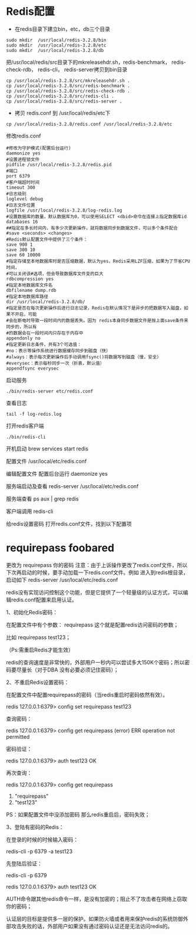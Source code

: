 # Redis配置

* 在redis目录下建立bin，etc，db三个目录
```
sudo mkdir  /usr/local/redis-3.2.8/bin
sudo mkdir  /usr/local/redis-3.2.8/etc
sudo mkdir  /usr/local/redis-3.2.8/db
```
把/usr/local/redis/src目录下的mkreleasehdr.sh，redis-benchmark， redis-check-rdb， redis-cli， redis-server拷贝到bin目录
```
cp /usr/local/redis-3.2.8/src/mkreleasehdr.sh .
cp /usr/local/redis-3.2.8/src/redis-benchmark .
cp /usr/local/redis-3.2.8/src/redis-check-rdb .
cp /usr/local/redis-3.2.8/src/redis-cli .
cp /usr/local/redis-3.2.8/src/redis-server .
```
* 拷贝 redis.conf 到 /usr/local/redis/etc下
  
```
cp /usr/local/redis-3.2.8/redis.conf /usr/local/redis-3.2.8/etc
```
修改redis.conf
```
#修改为守护模式(配置后台运行)
daemonize yes
#设置进程锁文件
pidfile /usr/local/redis-3.2.8/redis.pid
#端口
port 6379
#客户端超时时间
timeout 300
#日志级别
loglevel debug
#日志文件位置
logfile /usr/local/redis-3.2.8/log-redis.log
#设置数据库的数量，默认数据库为0，可以使用SELECT <dbid>命令在连接上指定数据库id
databases 16
##指定在多长时间内，有多少次更新操作，就将数据同步到数据文件，可以多个条件配合
#save <seconds> <changes>
#Redis默认配置文件中提供了三个条件：
save 900 1
save 300 10
save 60 10000
#指定存储至本地数据库时是否压缩数据，默认为yes，Redis采用LZF压缩，如果为了节省CPU时间，
#可以关闭该#选项，但会导致数据库文件变的巨大
rdbcompression yes
#指定本地数据库文件名
dbfilename dump.rdb
#指定本地数据库路径
dir /usr/local/redis-3.2.8/db/
#指定是否在每次更新操作后进行日志记录，Redis在默认情况下是异步的把数据写入磁盘，如果不开启，可能
#会在断电时导致一段时间内的数据丢失。因为 redis本身同步数据文件是按上面save条件来同步的，所以有
#的数据会在一段时间内只存在于内存中
appendonly no
#指定更新日志条件，共有3个可选值：
#no：表示等操作系统进行数据缓存同步到磁盘（快）
#always：表示每次更新操作后手动调用fsync()将数据写到磁盘（慢，安全）
#everysec：表示每秒同步一次（折衷，默认值）
appendfsync everysec
```

启动服务
```
./bin/redis-server etc/redis.conf
```
查看日志
```
tail -f log-redis.log
```
打开redis客户端
```
./bin/redis-cli
```

开机启动
brew services start redis

配置文件
/usr/local/etc/redis.conf

编辑配置文件 配置后台运行
daemonize yes

服务端启动及查看
redis-server /usr/local/etc/redis.conf

服务端查看
ps aux | grep redis

客户端调用
redis-cli

给redis设置密码
打开redis.conf文件，找到以下配置项
# requirepass foobared
更改为
requirepass 你的密码
注意：由于上诉操作更改了redis.conf文件，所以下次再启动的时候，要手动加载一下redis.conf文件。例如
进入到redis根目录，启动如下
redis-server /usr/local/etc/redis.conf


 redis没有实现访问控制这个功能，但是它提供了一个轻量级的认证方式，可以编辑redis.conf配置来启用认证。

   1、初始化Redis密码：

   在配置文件中有个参数： requirepass  这个就是配置redis访问密码的参数；

   比如 requirepass test123；

   （Ps:需重启Redis才能生效）

   redis的查询速度是非常快的，外部用户一秒内可以尝试多大150K个密码；所以密码要尽量长（对于DBA 没有必要必须记住密码）；

   2、不重启Redis设置密码：

   在配置文件中配置requirepass的密码（当redis重启时密码依然有效）。

   redis 127.0.0.1:6379> config set requirepass test123

   查询密码：

   redis 127.0.0.1:6379> config get requirepass
   (error) ERR operation not permitted

   密码验证：

   redis 127.0.0.1:6379> auth test123
   OK

   再次查询：

   redis 127.0.0.1:6379> config get requirepass
   1) "requirepass"
   2) "test123"

   PS：如果配置文件中没添加密码 那么redis重启后，密码失效；

   3、登陆有密码的Redis：

   在登录的时候的时候输入密码：

   redis-cli -p 6379 -a test123

   先登陆后验证：

   redis-cli -p 6379

   redis 127.0.0.1:6379> auth test123
   OK

   AUTH命令跟其他redis命令一样，是没有加密的；阻止不了攻击者在网络上窃取你的密码；

   认证层的目标是提供多一层的保护。如果防火墙或者用来保护redis的系统防御外部攻击失败的话，外部用户如果没有通过密码认证还是无法访问redis的。